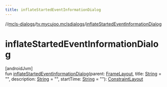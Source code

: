 ```yaml
---
title: inflateStartedEventInformationDialog
---
```

//[mcls-dialogs](../../index.html)/[tv.mycujoo.mclsdialogs](index.html)/[inflateStartedEventInformationDialog](inflate-started-event-information-dialog.html)



# inflateStartedEventInformationDialog



[androidJvm]\
fun [inflateStartedEventInformationDialog](inflate-started-event-information-dialog.html)(parent: [FrameLayout](https://developer.android.com/reference/kotlin/android/widget/FrameLayout.html), title: [String](https://kotlinlang.org/api/latest/jvm/stdlib/kotlin/-string/index.html) = &quot;&quot;, description: [String](https://kotlinlang.org/api/latest/jvm/stdlib/kotlin/-string/index.html) = &quot;&quot;, startTime: [String](https://kotlinlang.org/api/latest/jvm/stdlib/kotlin/-string/index.html) = &quot;&quot;): [ConstraintLayout](https://developer.android.com/reference/kotlin/androidx/constraintlayout/widget/ConstraintLayout.html)




